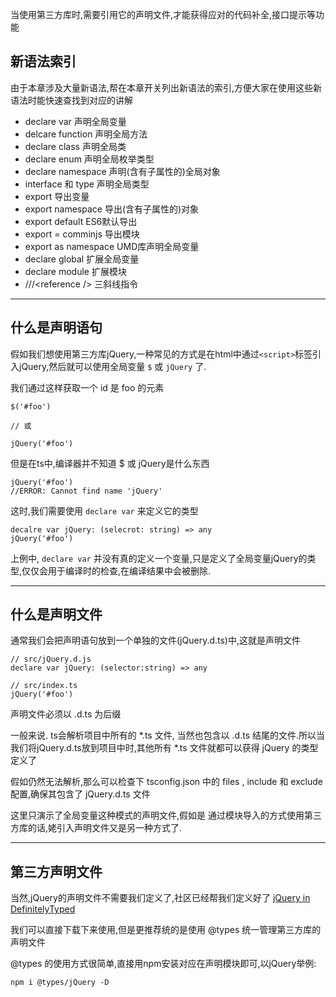 当使用第三方库时,需要引用它的声明文件,才能获得应对的代码补全,接口提示等功能

## **新语法索引**

由于本章涉及大量新语法,帮在本章开关列出新语法的索引,方便大家在使用这些新语法时能快速查找到对应的讲解

- declare var 声明全局变量
- delcare function 声明全局方法
- declare class 声明全局类
- declare enum 声明全局枚举类型
- declare namespace 声明(含有子属性的)全局对象
- interface 和 type 声明全局类型
- export 导出变量
- export namespace 导出(含有子属性的)对象
- export default ES6默认导出
- export = comminjs 导出模块
- export as namespace UMD库声明全局变量
- declare global 扩展全局变量
- declare module 扩展模块
- ///\<reference /> 三斜线指令

---

## **什么是声明语句**
假如我们想使用第三方库jQuery,一种常见的方式是在html中通过`<script>`标签引入jQuery,然后就可以使用全局变量 `$` 或 `jQuery` 了.

我们通过这样获取一个 id 是 foo 的元素

```
$('#foo')

// 或

jQuery('#foo')
```

但是在ts中,编译器并不知道 $ 或 jQuery是什么东西

```
jQuery('#foo')
//ERROR: Cannot find name 'jQuery'
```

这时,我们需要使用 `declare var` 来定义它的类型

```
decalre var jQuery: (selecrot: string) => any
jQuery('#foo')
```

上例中, `declare var` 并没有真的定义一个变量,只是定义了全局变量jQuery的类型,仅仅会用于编译时的检查,在编译结果中会被删除.

---

## **什么是声明文件**

通常我们会把声明语句放到一个单独的文件(jQuery.d.ts)中,这就是声明文件

```
// src/jQuery.d.js
declare var jQuery: (selector:string) => any

// src/index.ts
jQuery('#foo')
```

声明文件必须以 .d.ts 为后缀

一般来说. ts会解析项目中所有的 *.ts 文件, 当然也包含以 .d.ts 结尾的文件.所以当我们将jQuery.d.ts放到项目中时,其他所有 *.ts 文件就都可以获得 jQuery 的类型定义了

假如仍然无法解析,那么可以检查下 tsconfig.json 中的 files , include 和 exclude 配置,确保其包含了 jQuery.d.ts 文件

这里只演示了全局变量这种模式的声明文件,假如是 通过模块导入的方式使用第三方库的话,姥引入声明文件又是另一种方式了.

---

## **第三方声明文件**

当然,jQuery的声明文件不需要我们定义了,社区已经帮我们定义好了 [jQuery in DefinitelyTyped](https://github.com/DefinitelyTyped/DefinitelyTyped/tree/master/types/jquery/index.d.ts)

我们可以直接下载下来使用,但是更推荐统的是使用 @types 统一管理第三方库的声明文件

@types 的使用方式很简单,直接用npm安装对应在声明模块即可,以jQuery举例:

```
npm i @types/jQuery -D
```